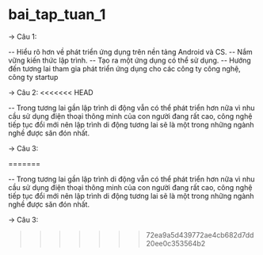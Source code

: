 # bai_tap_tuan_1

-> Câu 1: 

-- Hiểu rõ hơn về phát triển ứng dụng trên nền tảng Android và CS.
-- Nắm vững kiến thức lập trình.
-- Tạo ra một ứng dụng có thể sử dụng.
-- Hướng đến tương lai tham gia phát triển ứng dụng cho các công ty công nghệ, công ty startup

-> Câu 2:
<<<<<<< HEAD

-- Trong tương lai gần lập trình di động vẫn có thể phát triển hơn nữa vì nhu cầu sử dụng điện thoại thông minh của con người đang rất cao, công nghệ tiếp tục đổi mới nên lập trình di động tương lai sẽ là một trong những ngành nghề được săn đón nhất.

-> Câu 3:



=======

-- Trong tương lai gần lập trình di động vẫn có thể phát triển hơn nữa vì nhu cầu sử dụng điện thoại thông minh của con người đang rất cao, công nghệ tiếp tục đổi mới nên lập trình di động tương lai sẽ là một trong những ngành nghề được săn đón nhất.

-> Câu 3:
>>>>>>> 72ea9a5d439772ae4cb682d7dd20ee0c353564b2
